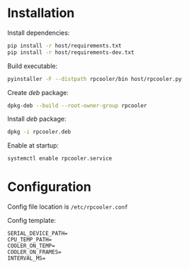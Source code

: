# Installation

Install dependencies:

```bash
pip install -r host/requirements.txt
pip install -r host/requirements-dev.txt
```

Build executable:

```bash
pyinstaller -F --distpath rpcooler/bin host/rpcooler.py
```
Create *deb* package:

```bash
dpkg-deb --build --root-owner-group rpcooler
```
Install *deb* package:

```bash
dpkg -i rpcooler.deb
```

Enable at startup:

```bash
systemctl enable rpcooler.service
```

# Configuration

Config file location is `/etc/rpcooler.conf`

Config template:

```
SERIAL_DEVICE_PATH=
CPU_TEMP_PATH=
COOLER_ON_TEMP=
COOLER_ON_FRAMES=
INTERVAL_MS=
```
